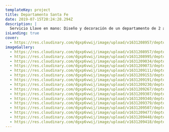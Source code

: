 ```yaml
---
templateKey: project
title: Departamento Santa Fe
date: 2019-07-15T20:24:28.294Z
description: |
  Servicio Llave en mano: Diseño y decoración de un departamento de 2 ambientes.
isLanding: true
cover:
  - https://res.cloudinary.com/dgxp6vwij/image/upload/v1631208957/deptoSantaFe/deptoSantaFe-1_gqassd.jpg
imageGallery:
  - https://res.cloudinary.com/dgxp6vwij/image/upload/v1631208957/deptoSantaFe/deptoSantaFe-1_gqassd.jpg
  - https://res.cloudinary.com/dgxp6vwij/image/upload/v1631208995/deptoSantaFe/deptoSantaFe-2_lcdtue.jpg
  - https://res.cloudinary.com/dgxp6vwij/image/upload/v1631209034/deptoSantaFe/deptoSantaFe-3_anf5ar.jpg
  - https://res.cloudinary.com/dgxp6vwij/image/upload/v1631209073/deptoSantaFe/deptoSantaFe-4_ni1jzv.jpg
  - https://res.cloudinary.com/dgxp6vwij/image/upload/v1631209111/deptoSantaFe/deptoSantaFe-5_kjdfqg.jpg
  - https://res.cloudinary.com/dgxp6vwij/image/upload/v1631209153/deptoSantaFe/deptoSantaFe-6_pwx7pl.jpg
  - https://res.cloudinary.com/dgxp6vwij/image/upload/v1631209191/deptoSantaFe/deptoSantaFe-7_mytgnm.jpg
  - https://res.cloudinary.com/dgxp6vwij/image/upload/v1631209230/deptoSantaFe/deptoSantaFe-8_d1tg6u.jpg
  - https://res.cloudinary.com/dgxp6vwij/image/upload/v1631209267/deptoSantaFe/deptoSantaFe-9_nnapqs.jpg
  - https://res.cloudinary.com/dgxp6vwij/image/upload/v1631209307/deptoSantaFe/deptoSantaFe-10_fp1ygo.jpg
  - https://res.cloudinary.com/dgxp6vwij/image/upload/v1631209340/deptoSantaFe/deptoSantaFe-11_hd4k9i.jpg
  - https://res.cloudinary.com/dgxp6vwij/image/upload/v1631209379/deptoSantaFe/deptoSantaFe-12_duv54l.jpg
  - https://res.cloudinary.com/dgxp6vwij/image/upload/v1631209507/deptoSantaFe/deptoSantaFe-16_q6pj7b.jpg
  - https://res.cloudinary.com/dgxp6vwij/image/upload/v1631209477/deptoSantaFe/deptoSantaFe-15_gzgk0b.jpg
  - https://res.cloudinary.com/dgxp6vwij/image/upload/v1631209448/deptoSantaFe/deptoSantaFe-14_enugri.jpg
  - https://res.cloudinary.com/dgxp6vwij/image/upload/v1631209418/deptoSantaFe/deptoSantaFe-13_df59hf.jpg
---
```

